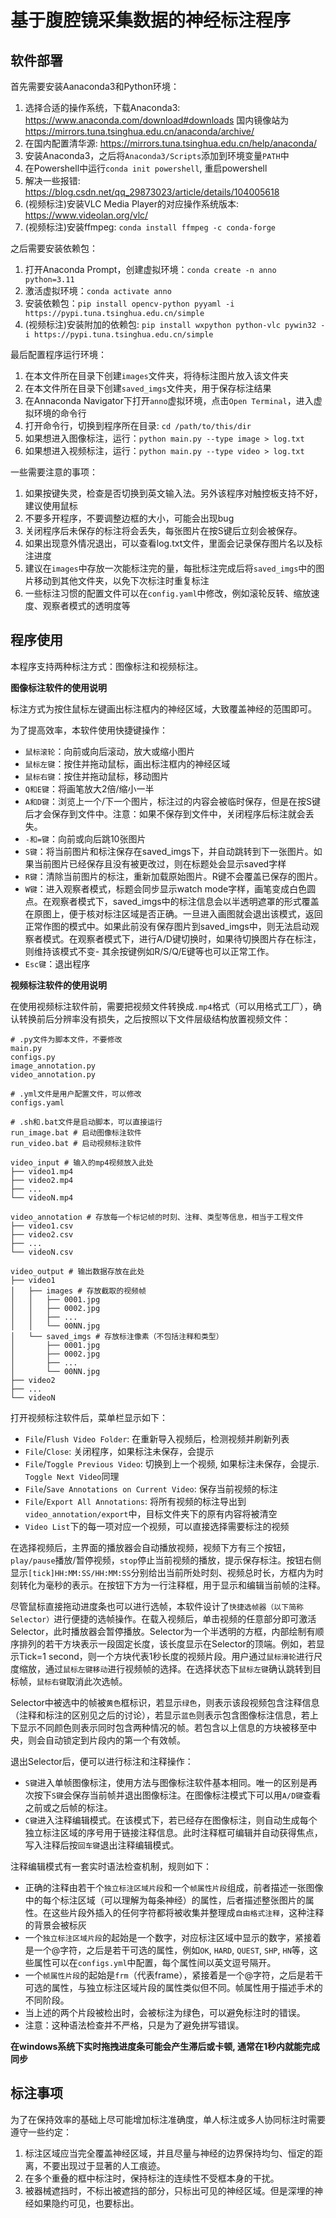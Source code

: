 # 基于腹腔镜采集数据的神经标注程序

## 软件部署

首先需要安装Aanaconda3和Python环境：
1. 选择合适的操作系统，下载Anaconda3: https://www.anaconda.com/download#downloads 国内镜像站为 https://mirrors.tuna.tsinghua.edu.cn/anaconda/archive/
2. 在国内配置清华源: https://mirrors.tuna.tsinghua.edu.cn/help/anaconda/
3. 安装Anaconda3，之后将`Anaconda3/Scripts`添加到环境变量`PATH`中
4. 在Powershell中运行`conda init powershell`, 重启powershell
5. 解决一些报错: https://blog.csdn.net/qq_29873023/article/details/104005618
6. (视频标注)安装VLC Media Player的对应操作系统版本: https://www.videolan.org/vlc/
7. (视频标注)安装ffmpeg: `conda install ffmpeg -c conda-forge`

之后需要安装依赖包：
1. 打开Anaconda Prompt，创建虚拟环境：`conda create -n anno python=3.11`
2. 激活虚拟环境：`conda activate anno`
3. 安装依赖包：`pip install opencv-python pyyaml -i https://pypi.tuna.tsinghua.edu.cn/simple`
4. (视频标注)安装附加的依赖包: `pip install wxpython python-vlc pywin32 -i https://pypi.tuna.tsinghua.edu.cn/simple`

最后配置程序运行环境：
1. 在本文件所在目录下创建`images`文件夹，将待标注图片放入该文件夹
2. 在本文件所在目录下创建`saved_imgs`文件夹，用于保存标注结果
3. 在Annaconda Navigator下打开`anno`虚拟环境，点击`Open Terminal`，进入虚拟环境的命令行
4. 打开命令行，切换到程序所在目录: `cd /path/to/this/dir`
5. 如果想进入图像标注，运行：`python main.py --type image > log.txt`
6. 如果想进入视频标注，运行：`python main.py --type video > log.txt`


一些需要注意的事项：
1. 如果按键失灵，检查是否切换到英文输入法。另外该程序对触控板支持不好，建议使用鼠标
2. 不要多开程序，不要调整边框的大小，可能会出现bug
3. 关闭程序后未保存的标注将会丢失，每张图片在按S键后立刻会被保存。
4. 如果出现意外情况退出，可以查看log.txt文件，里面会记录保存图片名以及标注进度
5. 建议在`images`中存放一次能标注完的量，每批标注完成后将`saved_imgs`中的图片移动到其他文件夹，以免下次标注时重复标注
6. 一些标注习惯的配置文件可以在`config.yaml`中修改，例如滚轮反转、缩放速度、观察者模式的透明度等

## 程序使用

本程序支持两种标注方式：图像标注和视频标注。

**图像标注软件的使用说明**

标注方式为按住鼠标左键画出标注框内的神经区域，大致覆盖神经的范围即可。

为了提高效率，本软件使用快捷键操作：
- `鼠标滚轮`：向前或向后滚动，放大或缩小图片
- `鼠标左键`：按住并拖动鼠标，画出标注框内的神经区域
- `鼠标右键`：按住并拖动鼠标，移动图片
- `Q和E键`：将画笔放大2倍/缩小一半
- `A和D键`：浏览上一个/下一个图片，标注过的内容会被临时保存，但是在按S键后才会保存到文件中。注意：如果不保存到文件中，关闭程序后标注就会丢失。
- `-和=键`：向前或向后跳10张图片
- `S键`：将当前图片和标注保存在saved_imgs下，并自动跳转到下一张图片。如果当前图片已经保存且没有被更改过，则在标题处会显示saved字样
- `R键`：清除当前图片的标注，重新加载原始图片。R键不会覆盖已保存的图片。
- `W键`：进入观察者模式，标题会同步显示watch mode字样，画笔变成白色圆点。在观察者模式下，saved_imgs中的标注信息会以半透明遮罩的形式覆盖在原图上，便于核对标注区域是否正确。一旦进入画图就会退出该模式，返回正常作图的模式中。如果此前没有保存图片到saved_imgs中，则无法启动观察者模式。在观察者模式下，进行A/D键切换时，如果待切换图片存在标注，则维持该模式不变- 其余按键例如R/S/Q/E键等也可以正常工作。
- `Esc键`：退出程序

**视频标注软件的使用说明**

在使用视频标注软件前，需要把视频文件转换成`.mp4`格式（可以用格式工厂），确认转换前后分辨率没有损失，之后按照以下文件层级结构放置视频文件：

```
# .py文件为脚本文件，不要修改
main.py
configs.py
image_annotation.py
video_annotation.py

# .yml文件是用户配置文件，可以修改
configs.yaml

# .sh和.bat文件是启动脚本，可以直接运行
run_image.bat # 启动图像标注软件
run_video.bat # 启动视频标注软件

video_input # 输入的mp4视频放入此处
├── video1.mp4
├── video2.mp4
├── ...
└── videoN.mp4

video_annotation # 存放每一个标记帧的时刻、注释、类型等信息，相当于工程文件
├── video1.csv
├── video2.csv
├── ...
└── videoN.csv

video_output # 输出数据存放在此处
├── video1
│   ├── images # 存放截取的视频帧
│   │   ├── 0001.jpg
│   │   ├── 0002.jpg
│   │   ├── ...
│   │   └── 00NN.jpg
│   └── saved_imgs # 存放标注像素（不包括注释和类型）
│       ├── 0001.jpg
│       ├── 0002.jpg
│       ├── ...
│       └── 00NN.jpg
├── video2
├── ...
└── videoN
```

打开视频标注软件后，菜单栏显示如下：
- `File`/`Flush Video Folder`: 在重新导入视频后，检测视频并刷新列表
- `File`/`Close`: 关闭程序，如果标注未保存，会提示
- `File`/`Toggle Previous Video`: 切换到上一个视频, 如果标注未保存，会提示. `Toggle Next Video`同理
- `File`/`Save Annotations on Current Video`: 保存当前视频的标注
- `File`/`Export All Annotations`: 将所有视频的标注导出到`video_annotation/export`中，目标文件夹下的原有内容将被清空
- `Video List`下的每一项对应一个视频，可以直接选择需要标注的视频

在选择视频后，主界面的播放器会自动播放视频，视频下方有三个按钮，`play/pause`播放/暂停视频，`stop`停止当前视频的播放，提示保存标注。按钮右侧显示`[tick]HH:MM:SS/HH:MM:SS`分别给出当前所处时刻、视频总时长，方框内为时刻转化为毫秒的表示。在按钮下方为一行注释框，用于显示和编辑当前帧的注释。

尽管鼠标直接拖动进度条也可以进行选帧，本软件设计了`快捷选帧器（以下简称Selector）`进行便捷的选帧操作。在载入视频后，单击视频的任意部分即可激活Selector，此时播放器会暂停播放。Selector为一个半透明的方框，内部绘制有顺序排列的若干方块表示一段固定长度，该长度显示在Selector的顶端。例如，若显示Tick=1 second，则一个方块代表1秒长度的视频片段。用户通过`鼠标滑轮`进行尺度缩放，通过`鼠标左键移动`进行视频帧的选择。在选择状态下`鼠标左键`确认跳转到目标帧，`鼠标右键`取消此次选帧。

Selector中被选中的帧被`黄色`框标识，若显示`绿色`，则表示该段视频包含注释信息（注释和标注的区别见之后的讨论），若显示`蓝色`则表示包含图像标注信息，若上下显示不同颜色则表示同时包含两种情况的帧。若包含以上信息的方块被移至中央，则会自动锁定到片段内的第一个有效帧。

退出Selector后，便可以进行标注和注释操作：
- `S键`进入单帧图像标注，使用方法与图像标注软件基本相同。唯一的区别是再次按下`S键`会保存当前帧并退出图像标注。在图像标注模式下可以用`A/D键`查看之前或之后帧的标注。
- `C键`进入注释编辑模式。在该模式下，若已经存在图像标注，则自动生成每个独立标注区域的序号用于链接注释信息。此时注释框可编辑并自动获得焦点，写入注释后按`回车键`退出注释编辑模式。

注释编辑模式有一套实时语法检查机制，规则如下：
- 正确的注释由若干个`独立标注区域片段`和一个`帧属性片段`组成，前者描述一张图像中的每个标注区域（可以理解为每条神经）的属性，后者描述整张图片的属性。在这些片段外插入的任何字符都将被收集并整理成`自由格式注释`，这种注释的背景会被标灰
- 一个`独立标注区域片段`的起始是一个数字，对应标注区域中显示的数字，紧接着是一个@字符，之后是若干可选的属性，例如`OK`, `HARD`, `QUEST`, `SHP`, `HN`等，这些属性可以在`configs.yml`中配置，每个属性间以英文逗号隔开。
- 一个`帧属性片段`的起始是`frm`（代表frame），紧接着是一个@字符，之后是若干可选的属性，与独立标注区域片段的属性类似但不同。帧属性用于描述手术的不同阶段。
- 当上述的两个片段被检出时，会被标注为绿色，可以避免标注时的错误。
- 注意：这种语法检查并不严格，只是为了避免拼写错误。

**在windows系统下实时拖拽进度条可能会产生滞后或卡顿, 通常在1秒内就能完成同步**


## 标注事项

为了在保持效率的基础上尽可能增加标注准确度，单人标注或多人协同标注时需要遵守一些约定：
1. 标注区域应当完全覆盖神经区域，并且尽量与神经的边界保持均匀、恒定的距离，不要出现过于显著的人工痕迹。
2. 在多个重叠的框中标注时，保持标注的连续性不受框本身的干扰。
3. 被器械遮挡时，不标出被遮挡的部分，只标出可见的神经区域。但是深埋的神经如果隐约可见，也要标出。



